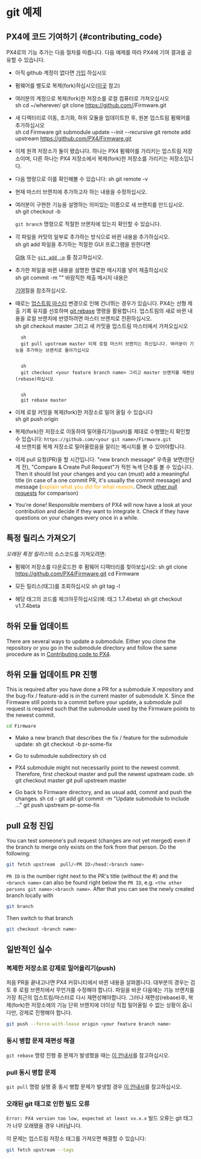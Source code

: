 # git 예제

## PX4에 코드 기여하기 {#contributing_code}

PX4로의 기능 추가는 다음 절차를 따릅니다. 다음 예제를 따라 PX4에 기여 결과를 공유할 수 있습니다.

* 아직 github 계정이 없다면 [가입](https://github.com/join) 하십시오
* 펌웨어를 별도로 복제(fork)하십시오([이곳](https://help.github.com/articles/fork-a-repo/#fork-an-example-repository) 참고)
* 여러분의 계정으로 복제(fork)한 저장소를 로컬 컴퓨터로 가져오십시오  
        sh
        cd ~/wherever/
        git clone https://github.com/<your git name>/Firmware.git

* 새 디렉터리로 이동, 초기화, 하위 모듈을 업데이트한 후, 원본 업스트림 펌웨어를 추가하십시오  
        sh
        cd Firmware
        git submodule update --init --recursive
        git remote add upstream https://github.com/PX4/Firmware.git

* 이제 원격 저장소가 둘이 됐습니다. 하나는 PX4 펌웨어를 가리키는 업스트림 저장소이며, 다른 하나는 PX4 저장소에서 복제(fork)한 저장소를 가리키는 저장소입니다.
* 다음 명령으로 이를 확인해볼 수 있습니다: 
        sh
        git remote -v

* 현재 마스터 브랜치에 추가하고자 하는 내용을 수정하십시오.
* 여러분이 구현한 기능을 설명하는 의미있는 이름으로 새 브랜치를 만드십시오.  
        sh
        git checkout -b <your feature branch name>
    
    `git branch` 명령으로 적절한 브랜치에 있는지 확인할 수 있습니다.
* 각 파일을 커밋의 일부로 추가하는 방식으로 바뀐 내용을 추가하십시오.  
        sh
        git add <file name> 파일을 추가하는 적절한 GUI 프로그램을 원한다면 
    
    [Gitk](https://git-scm.com/book/en/v2/Git-in-Other-Environments-Graphical-Interfaces) 또는 [`git add -p`](http://nuclearsquid.com/writings/git-add/) 를 참고하십시오.
* 추가한 파일을 바뀐 내용을 설명한 명료한 메시지를 넣어 제출하십시오  
        sh
        git commit -m "<your commit message>" 바람직한 제출 메시지 내용은 
    
    [기여](../contribute/README.md)절을 참조하십시오.
* 때로는 [업스트림 마스터](https://github.com/PX4/Firmware.git) 변경으로 인해 건너뛰는 경우가 있습니다. PX4는 선형 제출 기록 유지를 선호하며 [git rebase](https://git-scm.com/book/de/v1/Git-Branching-Rebasing) 명령을 활용합니다. 업스트림의 새로 바뀐 내용을 로컬 브랜치에 반영하려면 마스터 브랜치로 전환하십시오.  
        sh
        git checkout master 그리고 새 커밋을 업스트림 마스터에서 가져오십시오
    
      
        sh
        git pull upstream master 이제 로컬 마스터 브랜치는 최신입니다. 여러분이 기능을 추가하는 브랜치로 돌아가십시오
    
      
        sh
        git checkout <your feature branch name> 그리고 master 브랜치를 재편성(rebase)하십시오
    
      
        sh
        git rebase master

* 이제 로컬 커밋을 복제(fork)한 저장소로 밀어 올릴 수 있습니다  
        sh
        git push origin <your feature branch name>

* 복제(fork)한 저장소로 이동하여 밀어올리기(push)를 제대로 수행했는지 확인할 수 있습니다: `https://github.com/<your git name>/Firmware.git`  
    새 브랜치를 복제 저장소로 밀어올렸음을 알리는 메시지를 볼 수 있어야합니다.
* 이제 pull 요청(PR)을 할 시간입니다. "new branch message" 우측을 보면(한단계 전), "Compare & Create Pull Request"가 적힌 녹색 단추를 볼 수 있습니다. Then it should list your changes and you can (must) add a meaningful title (in case of a one commit PR, it's usually the commit message) and message (<span style="color:orange">explain what you did for what reason</span>. Check [other pull requests](https://github.com/PX4/Firmware/pulls) for comparison)
* You're done! Responsible members of PX4 will now have a look at your contribution and decide if they want to integrate it. Check if they have questions on your changes every once in a while.

## 특정 릴리스 가져오기

*오래된 특정 릴리스*의 소스코드를 가져오려면:

* 펌웨어 저장소를 다운로드한 후 펌웨어 디렉터리를 찾아보십시오: 
        sh
        git clone https://github.com/PX4/Firmware.git
        cd Firmware

* 모든 릴리스(태그)를 조회하십시오 
        sh
        git tag -l

* 해당 태그의 코드를 체크아웃하십시오(예: 태그 1.7.4beta) 
        sh
        git checkout v1.7.4beta

## 하위 모듈 업데이트 

There are several ways to update a submodule. Either you clone the repository or you go in the submodule directory and follow the same procedure as in [Contributing code to PX4](#contributing_code).

## 하위 모듈 업데이트 PR 진행

This is required after you have done a PR for a submodule X repository and the bug-fix / feature-add is in the current master of submodule X. Since the Firmware still points to a commit before your update, a submodule pull request is required such that the submodule used by the Firmware points to the newest commit.

```sh
cd Firmware
```

* Make a new branch that describes the fix / feature for the submodule update: 
        sh
        git checkout -b pr-some-fix

* Go to submodule subdirectory 
        sh
        cd <path to submodule>

* PX4 submodule might not necessarily point to the newest commit. Therefore, first checkout master and pull the newest upstream code. 
        sh
        git checkout master
        git pull upstream master

* Go back to Firmware directory, and as usual add, commit and push the changes. 
        sh
        cd -
        git add <path to submodule>
        git commit -m "Update submodule to include ..."
        git push upstream pr-some-fix

## pull 요청 진입

You can test someone's pull request (changes are not yet merged) even if the branch to merge only exists on the fork from that person. Do the following:

```sh
git fetch upstream  pull/<PR ID>/head:<branch name>
```

`PR ID` is the number right next to the PR's title (without the #) and the `<branch name>` can also be found right below the `PR ID`, e.g. `<the other persons git name>:<branch name>`. After that you can see the newly created branch locally with

```sh
git branch
```

Then switch to that branch

```sh
git checkout <branch name>
```

## 일반적인 실수

### 복제한 저장소로 강제로 밀어올리기(push)

처음 PR을 끝내고나면 PX4 커뮤니티에서 바뀐 내용을 살펴봅니다. 대부분의 경우는 검토 후 로컬 브랜치에서 무언가를 수정해야 합니다. 파일을 바꾼 다음에는 기능 브랜치를 가장 최근의 업스트림/마스터로 다시 재편성해야합니다. 그러나 재편성(rebase)후, 복제(fork)한 저장소에의 기능 단위 브랜치에 더이상 직접 밀어올릴 수 없는 상황이 옵니다만, 강제로 진행해야 합니다.

```sh
git push --force-with-lease origin <your feature branch name>
```

### 동시 병합 문제 재편성 해결

`git rebase` 명령 진행 중 문제가 발생했을 때는 [이 안내서](https://help.github.com/articles/resolving-merge-conflicts-after-a-git-rebase/)를 참고하십시오.

### pull 동시 병합 문제

`git pull` 명령 실행 중 동시 병합 문제가 발생할 경우 [이 안내서](https://help.github.com/articles/resolving-a-merge-conflict-using-the-command-line/#competing-line-change-merge-conflicts)를 참고하십시오.

### 오래된 git 태그로 인한 빌드 오류

`Error: PX4 version too low, expected at least vx.x.x` 빌드 오류는 git 태그가 너무 오래됐을 경우 나타납니다.

이 문제는 업스트림 저장소 태그를 가져오면 해결할 수 있습니다:

```sh
git fetch upstream --tags
```